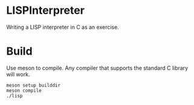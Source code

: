 # LISPInterpreter
Writing a LISP interpreter in C as an exercise. 

# Build
Use meson to compile. Any compiler that supports the standard C library will work.
  ```
  meson setup builddir
  meson compile
  ./lisp
   ```
